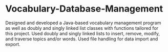 # Vocabulary-Database-Management
Designed and developed a Java-based vocabulary management program as well as doubly and singly linked list classes with functions tailored for this project. Used doubly and singly linked lists to insert, remove, modify, and traverse topics and/or words. Used file handling for data import and export.
